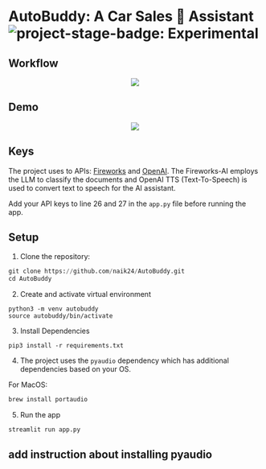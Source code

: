 # AutoBuddy: A Car Sales 🚗 Assistant ![project-stage-badge: Experimental](https://img.shields.io/badge/Project%20Stage-Experimental-yellow.svg)

## Workflow
<p align = "center"><img src = "https://github.com/user-attachments/assets/ed346515-5445-44be-beff-cbe23247b9f4"></p>

## Demo
<p align = "center"><a href = "https://www.youtube.com/watch?v=sXzgfXwr6Yo"><img src = "https://img.youtube.com/vi/sXzgfXwr6Yo/0.jpg"></a></p>

## Keys
The project uses to APIs: <a href = "https://fireworks.ai/">Fireworks</a> and <a href = "https://openai.com/">OpenAI</a>. The Fireworks-AI employs the LLM to classify the documents and OpenAI TTS (Text-To-Speech) is used to convert text to speech for the AI assistant.

Add your API keys to line 26 and 27 in the ```app.py``` file before running the app.

## Setup

1. Clone the repository:
```python
git clone https://github.com/naik24/AutoBuddy.git
cd AutoBuddy
```

2. Create and activate virtual environment
```
python3 -m venv autobuddy
source autobuddy/bin/activate
```

3. Install Dependencies
```
pip3 install -r requirements.txt
```

4. The project uses the ```pyaudio``` dependency which has additional dependencies based on your OS.

For MacOS:
```python
brew install portaudio
```

5. Run the app
```python
streamlit run app.py
```
## add instruction about installing pyaudio
